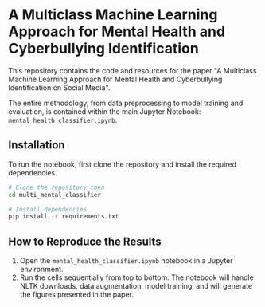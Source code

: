 # A Multiclass Machine Learning Approach for Mental Health and Cyberbullying Identification

This repository contains the code and resources for the paper "A Multiclass Machine Learning Approach for Mental Health and Cyberbullying Identification on Social Media".

The entire methodology, from data preprocessing to model training and evaluation, is contained within the main Jupyter Notebook: `mental_health_classifier.ipynb`.

## Installation

To run the notebook, first clone the repository and install the required dependencies.

```bash
# Clone the repository then
cd multi_mental_classifier

# Install dependencies
pip install -r requirements.txt
```

## How to Reproduce the Results

1.  Open the `mental_health_classifier.ipynb` notebook in a Jupyter environment.
2.  Run the cells sequentially from top to bottom. The notebook will handle NLTK downloads, data augmentation, model training, and will generate the figures presented in the paper.
